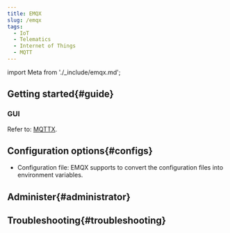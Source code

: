 ```yaml
---
title: EMQX
slug: /emqx
tags:
  - IoT
  - Telematics
  - Internet of Things
  - MQTT
---
```


import Meta from './_include/emqx.md';

<Meta name="meta" />

## Getting started{#guide}

### GUI

Refer to: [MQTTX](./mqttx).

## Configuration options{#configs}

- Configuration file: EMQX supports to convert the configuration files into environment variables.

## Administer{#administrator}

## Troubleshooting{#troubleshooting}